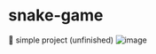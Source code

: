 # snake-game
🐍 simple project (unfinished)
![image](https://user-images.githubusercontent.com/98327964/227813178-11cf6354-4572-4125-8ded-8cee7a4f3b8e.png)
